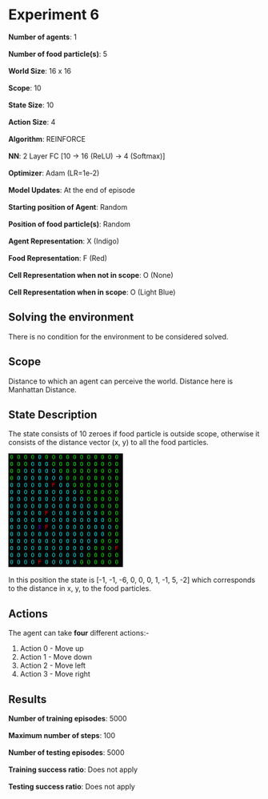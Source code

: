 # Experiment 6

**Number of agents**: 1
<br><br>
**Number of food particle(s)**: 5
<br><br>
**World Size**: 16 x 16
<br><br>
**Scope**: 10
<br><br>
**State Size**: 10
<br><br>
**Action Size**: 4
<br><br>
**Algorithm**: REINFORCE
<br><br>
**NN**: 2 Layer FC [10 -> 16 (ReLU) -> 4 (Softmax)]
<br><br>
**Optimizer**: Adam (LR=1e-2)
<br><br>
**Model Updates**: At the end of episode
<br><br>
**Starting position of Agent**: Random 
<br><br>
**Position of food particle(s)**: Random
<br><br>
**Agent Representation**: X (Indigo)
<br><br>
**Food Representation**: F (Red)
<br><br>
**Cell Representation when not in scope**: O (None)
<br><br>
**Cell Representation when in scope**: O (Light Blue)

## Solving the environment

There is no condition for the environment to be considered solved.

## Scope 

Distance to which an agent can perceive the world. Distance here is Manhattan Distance.

## State Description

The state consists of 10 zeroes if food particle is outside scope, otherwise it consists of the distance vector (x, y) to all the food particles.

![State](images/state.png)

In this position the state is [-1, -1, -6, 0, 0, 0, 1, -1, 5, -2] which corresponds to the distance in x, y, to the food particles.

## Actions

The agent can take **four** different actions:-

1) Action 0 - Move up
2) Action 1 - Move down
3) Action 2 - Move left
4) Action 3 - Move right

## Results

**Number of training episodes**: 5000
<br><br>
**Maximum number of steps**: 100
<br><br>
**Number of testing episodes**: 5000
<br><br>
**Training success ratio**: Does not apply
<br><br>
**Testing success ratio**: Does not apply


